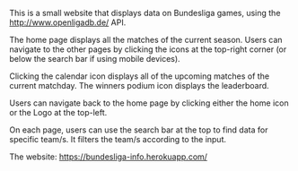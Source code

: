 This is a small website that displays data on Bundesliga games, using the http://www.openligadb.de/ API.

The home page displays all the matches of the current season. Users can navigate to the other pages by clicking the icons at the top-right corner (or below the search bar if using mobile devices).

Clicking the calendar icon displays all of the upcoming matches of the current matchday. The winners podium icon displays the leaderboard.

Users can navigate back to the home page by clicking either the home icon or the Logo at the top-left.

On each page, users can use the search bar at the top to find data for specific team/s. It filters the team/s according to the input.

The website: https://bundesliga-info.herokuapp.com/
